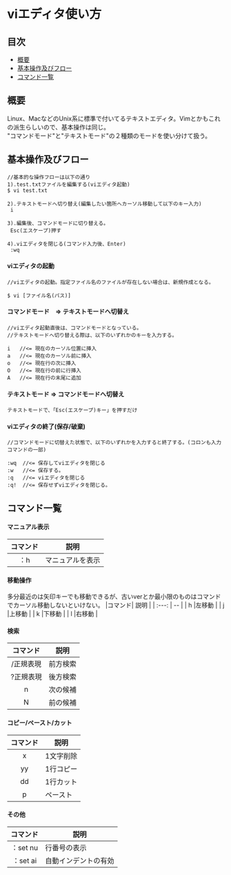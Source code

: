 # viエディタ使い方

## 目次 
- [概要](#概要)
- [基本操作及びフロー](#基本操作及びフロー)
- [コマンド一覧](#コマンド一覧)

## 概要 
Linux、MacなどのUnix系に標準で付いてるテキストエディタ。Vimとかもこれの派生らしいので、基本操作は同じ。  
"コマンドモード"と"テキストモード"の２種類のモードを使い分けて扱う。  

## 基本操作及びフロー 
```shell
//基本的な操作フローは以下の通り
1).test.txtファイルを編集する(viエディタ起動)
$ vi test.txt

2).テキストモードへ切り替え(編集したい箇所へカーソル移動して以下のキー入力)
 i

3).編集後、コマンドモードに切り替える。
 Esc(エスケープ)押す

4).viエディタを閉じる(コマンド入力後、Enter)
 :wq

```


#### viエディタの起動
```shell
//viエディタの起動。指定ファイル名のファイルが存在しない場合は、新規作成となる。

$ vi [ファイル名(パス)]
```
#### コマンドモード　=> テキストモードへ切替え
```shell
//viエディタ起動直後は、コマンドモードとなっている。
//テキストモードへ切り替える際は、以下のいずれかのキーを入力する。

i   //<= 現在のカーソル位置に挿入
a   //<= 現在のカーソル前に挿入
o   //<= 現在行の次に挿入
O   //<= 現在行の前に行挿入
A   //<= 現在行の末尾に追加
```

#### テキストモード => コマンドモードへ切替え
```shell
テキストモードで、「Esc(エスケープ)キー」を押すだけ
```

#### viエディタの終了(保存/破棄)
```shell
//コマンドモードに切替えた状態で、以下のいずれかを入力すると終了する。(コロンも入力コマンドの一部)

:wq  //<= 保存してviエディタを閉じる
:w   //<= 保存する。
:q   //<= viエディタを閉じる
:q!  //<= 保存せずviエディタを閉じる。
```

## コマンド一覧
#### マニュアル表示
|コマンド| 説明        |
| :---: | --          |
| ：h    |  マニュアルを表示| 

#### 移動操作
多分最近のは矢印キーでも移動できるが、古いverとか最小限のものはコマンドでカーソル移動しないといけない。
|コマンド| 説明  |
| :---: | --   |
| h     |左移動 |
| j     |上移動 |
| k     |下移動 |
| l     |右移動 |

#### 検索
|コマンド| 説明  |
| :---:  | --   |
|/正規表現| 前方検索| 
|?正規表現| 後方検索|
|n        | 次の候補|
|N       | 前の候補|

#### コピー/ペースト/カット
|コマンド| 説明  |
| :---: | --   |
|x      | 1文字削除|
|yy|1行コピー|
|dd|1行カット|
|p|ペースト|

#### その他
|コマンド| 説明  |
| :---: | --   |
|：set nu | 行番号の表示|
|：set ai| 自動インデントの有効|